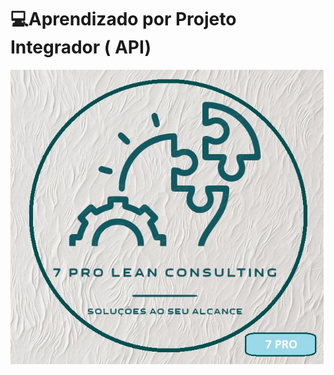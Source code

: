 # 💻Aprendizado por Projeto Integrador ( API)

![image](https://github.com/antoniodaluz/API-II-7-PRO-LEAN-CONSULTING-TEC-ASSISTIVA/blob/main/Imagens/LOGO_SLOGAN%20(1).jpg?raw=true)


